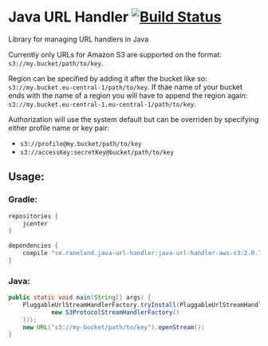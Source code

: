 # Java URL Handler [![Build Status](https://travis-ci.org/Raniz85/java-url-handler.svg?branch=master)](https://travis-ci.org/Raniz85/java-url-handler)

Library for managing URL handlers in Java

Currently only URLs for Amazon S3 are supported on the format: `s3://my.bucket/path/to/key`.

Region can be specified by adding it after the bucket like so: `s3://my.bucket.eu-central-1/path/to/key`. If thae name
of your bucket ends with the name of a region you will have to append the region again:
`s3://my.bucket.eu-central-1.eu-central-1/path/to/key`.

Authorization will use the system default but can be overriden by specifying either profile name or key pair:

* `s3://profile@my.bucket/path/to/key`
* `s3://accessKey:secretKey@bucket/path/to/key`

## Usage:

### Gradle:

```groovy
repositories {
    jcenter
}
    
dependencies {
    compile "se.raneland.java-url-handler:java-url-handler-aws-s3:2.0.1.RELEASE"
}
```

### Java:

```java
public static void main(String[] args) {
    PluggableUrlStreamHandlerFactory.tryInstall(PluggableUrlStreamHandlerFactory.factories(Arrays.asList(
            new S3ProtocolStreamHandlerFactory()
    )));
    new URL("s3://my-bucket/path/to/key").openStream();
}
```
